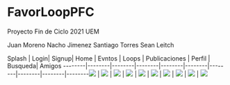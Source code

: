 # FavorLoopPFC
Proyecto Fin de Ciclo 2021 UEM

Juan Moreno
Nacho Jimenez
Santiago Torres
Sean Leitch


Splash | Login| Signup| Home | Evntos | Loops | Publicaciones | Perfil | Busqueda| Amigos
--------|--------|--------|--------|--------|--------|--------|--------|--------|--------![](app/img/splash.jpg) | ![](app/img/login.jpg) | ![](app/img/signup.jpg) | ![](app/img/home.jpg) | ![](app/img/eventos.jpg)
| ![](app/img/loops.jpg) | ![](app/img/publicaciones.jpg) | ![](app/img/perfil.jpg) | ![](app/img/busqueda.jpg) | ![](app/img/amigos.jpg)

